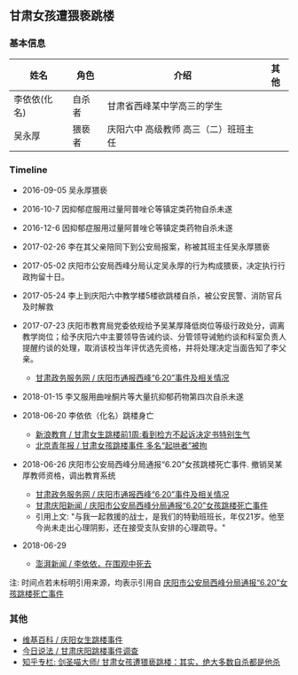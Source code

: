 ## 甘肃女孩遭猥亵跳楼



### 基本信息

| 姓名      | 角色   | 介绍                   | 其他   |
| ------- | ---- | -------------------- | ---- |
| 李依依(化名) | 自杀者  | 甘肃省西峰某中学高三的学生        |      |
| 吴永厚     | 猥亵者  | 庆阳六中 高级教师  高三（二）班班主任 |      |



### Timeline
* 2016-09-05 吴永厚猥亵
* 2016-10-7 因抑郁症服用过量阿普唑仑等镇定类药物自杀未遂
* 2016-12-6 因抑郁症服用过量阿普唑仑等镇定类药物自杀未遂
* 2017-02-26 李在其父亲陪同下到公安局报案，称被其班主任吴永厚猥亵
* 2017-05-02 庆阳市公安局西峰分局认定吴永厚的行为构成猥亵，决定执行行政拘留十日。
* 2017-05-24 李上到庆阳六中教学楼5楼欲跳楼自杀，被公安民警、消防官兵及时解救
* 2017-07-23 庆阳市教育局党委依规给予吴某厚降低岗位等级行政处分，调离教学岗位；给予庆阳六中主要领导告诫约谈、分管领导诫勉约谈和科室负责人提醒约谈的处理，取消该校当年评优选先资格，并将处理决定当面告知了李父亲。

  * [甘肃政务服务网 / 庆阳市通报西峰“6·20”事件及相关情况](http://www.gansu.gov.cn/art/2018/6/29/art_37_365814.html)


* 2018-01-15 李又服用曲唑酮片等大量抗抑郁药物第四次自杀未遂
* 2018-06-20 李依依（化名）跳楼身亡
  * [新浪教育 / 甘肃女生跳楼前1周:看到检方不起诉决定书特别生气](http://edu.sina.com.cn/l/2018-06-26/doc-ihencxtu3915834.shtml)
  * [北京青年报 / 甘肃女孩跳楼事件 多名“起哄者”被拘](http://epaper.ynet.com/html/2018-06/26/content_292485.htm?div=0)
* 2018-06-26 庆阳市公安局西峰分局通报“6.20”女孩跳楼死亡事件. 撤销吴某厚教师资格，调出教育系统
  * [甘肃政务服务网 / 庆阳市通报西峰“6·20”事件及相关情况](http://www.gansu.gov.cn/art/2018/6/29/art_37_365814.html)
  * [甘肃庆阳新闻  / 庆阳市公安局西峰分局通报“6.20”女孩跳楼死亡事件](https://weibo.com/ttarticle/p/show?id=2310474255052884798567)
  * 引用上文: "与我一起救援的战士，是我们的特勤班班长，年仅21岁。他至今尚未走出心理阴影，还在接受支队安排的心理疏导。"
* 2018-06-29 

  * [澎湃新闻 / 李依依，在围观中死去](https://www.thepaper.cn/newsDetail_forward_2228494)


注:
时间点若未标明引用来源，均表示引用自 [庆阳市公安局西峰分局通报“6.20”女孩跳楼死亡事件](https://weibo.com/ttarticle/p/show?id=2310474255052884798567)


### 其他
* [维基百科 / 庆阳女生跳楼事件](https://zh.wikipedia.org/wiki/%E5%BA%86%E9%98%B3%E5%A5%B3%E7%94%9F%E8%B7%B3%E6%A5%BC%E4%BA%8B%E4%BB%B6)
* [今日说法 / 甘肃庆阳跳楼事件调查](http://tv.cctv.com/2018/07/03/VIDEy5fpwSX3A7S8c52dQkCe180703.shtml)
* [知乎专栏: 剑圣喵大师/ 甘肃女孩遭猥亵跳楼：其实，绝大多数自杀都是他杀 ](https://zhuanlan.zhihu.com/p/38482786)
